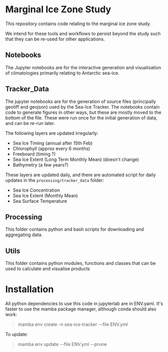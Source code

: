 # Marginal Ice Zone Study

This repository contains code relating to the marginal ice zone study.

We intend for these tools and workflows to persist beyond the study such that they can be re-used for other applications.

## Notebooks

The Jupyter notebooks are for the interactive generation and visualisation of climatologies primarily relating to Antarctic sea-ice.

## Tracker_Data

The jupyter notebooks are for the generation of source files (principally geotiff and geojson) used by the Sea-Ice Tracker. The notebooks contain code to generate figures in other ways, but these are mostly moved to the bottom of the file. These were run once for the initial generation of data, and can be re-run later.

The following layers are updated irregularly:

- Sea Ice Timing (annual after 15th Feb)
- Chlorophyll (approx every 6 months)
- Freeboard (timing ?)
- Sea Ice Extent (Long Term Monthly Mean) (doesn't change)
- Bathymetry (a few years?)

These layers are updated daily, and there are automated script for daily updates in the `processing/tracker_data` folder:

- Sea Ice Concentration
- Sea Ice Extent (Monthly Mean)
- Sea Surface Temperature



## Processing

This folder contains python and bash scripts for downloading and aggregating data.

## Utils

This folder contains python modules, functions and classes that can be used to calculate and visualise products

# Installation

All python dependencies to use this code in jupyterlab are in ENV.yaml. It's faster to use the mamba package manager, although conda should also work:

>mamba env create -n sea-ice-tracker --file ENV.yml

To update:

>mamba env update --file ENV.yml --prune